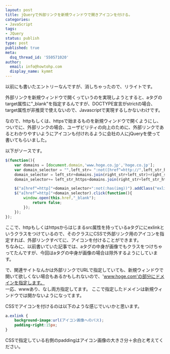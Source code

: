 ```yaml
---
layout: post
title: jQueryで外部リンクを新規ウィンドウで開きアイコンを付ける。
categories:
- JavaScript
tags:
- JQuery
status: publish
type: post
published: true
meta:
  dsq_thread_id: '550571020'
author:
  email: info@howtohp.com 
  display_name: kymmt
---
```


以前にも書いたエントリーなんですが、消しちゃったので、リライトです。

外部リンクを新規ウィンドウで開くっていうのを実現しようとすると、aタグのtarget属性に&quot;_blank&quot;を指定するんですが、DOCTYPE宣言がstrictの場合、target属性が非推奨で使えないので、Javascriptで実現するしかないわけです。

なので、httpもしくは、httpsで始まるものを新規ウィンドウで開くようにし、ついでに、外部リンクの場合、ユーザビリティの向上のために、外部リンクであるとわかりやすいようにアイコンも付けれるように会社の人にjQueryを使って書いてもらいました。

以下がソースです。

~~~ js
$(function(){
    var domains = [document.domain,'www.hoge.co.jp','hoge.co.jp'];
    var domain_selector = "",left_str= ":not([href^=http://",left_str_https=":not([href^=https://",right_str = "])";
    domain_selector = left_str+domains.join(right_str+left_str)+right_str;
    domain_selector+= left_str_https+domains.join(right_str+left_str_https)+right_str;

    $("a[href^=http]"+domain_selector+":not(:has(img))").addClass("exlink");
    $("a[href^=http]"+domain_selector).click(function(){
        window.open(this.href,"_blank");
            return false;
        });
    });
});
~~~

ここで、httpもしくはhttpsからはじまるsrc属性を持っているaタグににexlinkというクラスをつけているので、そのクラスにCSSで外部リンク用のアイコンを指定すれば、外部リンクすべてに、アイコンを付けることができます。  
ちなみに、以前書いていた記事では、aタグの中身が画像でもクラスをつけちゃってたんですが、今回はaタグの中身が画像の場合は除外するようにしています。

で、関連サイトなんかは外部リンクでURLで指定していても、新規ウィンドウで開いて欲しくない場合もあるかもしれないので、'www.hoge.com'の部分にドメインを指定します。  
一応、wwwあり、なし両方指定してます。
ここで指定したドメインは新規ウィンドウでは開かないようになってます。

CSSでアイコンを付けるのは以下のような感じでいいかと思います。

~~~ css
a.exlink {
    background-image:url(アイコン画像へのパス);
    padding-right:15px;
}
~~~

CSSで指定している右側のpaddingはアイコン画像の大きさ分＋余白と考えてください。
